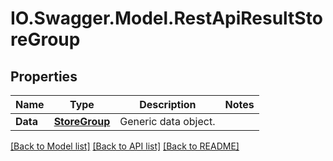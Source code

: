 # IO.Swagger.Model.RestApiResultStoreGroup
## Properties

Name | Type | Description | Notes
------------ | ------------- | ------------- | -------------
**Data** | [**StoreGroup**](StoreGroup.md) | Generic data object. | 

[[Back to Model list]](../README.md#documentation-for-models) [[Back to API list]](../README.md#documentation-for-api-endpoints) [[Back to README]](../README.md)

